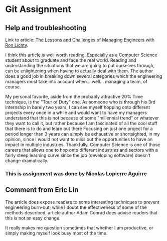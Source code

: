 # Git Assignment
## Help and troubleshooting
Link to article: [The Lessons and Challenges of Managing Engineers with Ron Lichty](https://softwareengineeringdaily.com/2018/12/07/the-lessons-and-challenges-of-managing-engineers-with-ron-lichty/).

I think this article is well worth reading. Especially as a Computer Science student about to graduate and face the real world. Reading and understanding the situations that we are going to put ourselves through, can be enlightening when having to actually deal with them. The author does a good job in breaking down several categories which the engineering managers must take into account when... well... managing a team, of course.

My personal favorite, aside from the probably attractive 20% Time technique, is the "Tour of Duty" one. As someone who is through his 3rd internship in barely two years, I can see myself hopping onto different projects every once in a while and would want to have my managers understand that this is not because of some "millennial trend" or whatever they want to call it, but rather because I am fascinated of all the cool stuff that there is to do and learn out there Focusing on just one project for a period longer than 3 years can simply be exhaustive or shortsighted, in my opinion, since I would not want to miss out the opportunities to have an impact in multiple industries. Thankfully, Computer Science is one of those careers that allows one to hop onto different industries and sectors with a fairly steep learning curve since the job (developing software) doesn't change dramatically.

### This is assignment was done by Nicolas Lopierre Aguirre


## Comment from Eric Lin
The article does expose readers to some interesting techniques to prevent engineering burn-out; while I doubt the effectiveness of some of the methods described, article author Adam Conrad does advise readers that this is not an easy change.

It really makes me question sometimes that whether I am productive, or simply making myself look busy most of the time.
